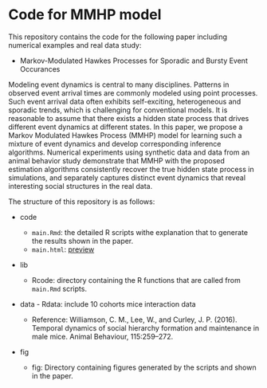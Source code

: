 # Code for MMHP model

This repository contains the code for the following paper including numerical examples and real data study:

- Markov-Modulated Hawkes Processes for Sporadic and Bursty Event Occurances

Modeling event dynamics is central to many disciplines. Patterns in observed event arrival times are commonly modeled using point processes. Such event arrival data often exhibits self-exciting, heterogeneous and sporadic trends, which is challenging for conventional models. It is reasonable to assume that there exists a hidden state process that drives different event dynamics at different states. In this paper, we propose a Markov Modulated Hawkes Process (MMHP) model for learning such a mixture of event dynamics and develop corresponding inference algorithms. Numerical experiments using synthetic data and data from an animal behavior study demonstrate that MMHP with the proposed estimation algorithms consistently recover the true hidden state process in simulations, and separately captures distinct event dynamics that reveal interesting social structures in the real data.

The structure of this repository is as follows:

- code
	- `main.Rmd`: the detailed R scripts withe explanation that to generate the results shown in the paper. 
	- `main.html`: [preview](https://htmlpreview.github.io/?https://github.com/wendy9217/MMHP/blob/master/code/main.html)

- lib
	- Rcode: directory containing the R functions that are called from `main.Rmd` scripts. 

- data
        - Rdata: include 10 cohorts mice interaction data
	- Reference: Williamson, C. M., Lee, W., and Curley, J. P. (2016). Temporal dynamics of social hierarchy formation and maintenance in male mice. Animal Behaviour, 115:259–272.
  
- fig
	-  fig: Directory containing figures generated by the scripts and shown in the paper.

